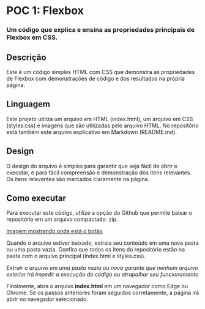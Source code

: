 # POC 1: Flexbox
### Um código que explica e ensina as propriedades principais de Flexbox em CSS.

## Descrição
Este é um código simples HTML com CSS que demonstra as propriedades de Flexbox com demonstrações de código e dos resultados na própria página.

## Linguagem
Este projeto utiliza um arquivo em HTML (index.html), um arquivo em CSS (styles.css) e imagens que são utilizadas pelo arquivo HTML. No repositório está também este arquivo explicativo em Markdown (README.md).

## Design
O design do arquivo é simples para garantir que seja fácil de abrir e executar, e para fácil compreensão e demonstração dos itens relevantes. Os itens relevantes são marcados claramente na página.

## Como executar
Para executar este código, utilize a opção do Github que permite baixar o repositório em um arquivo compactado .zip.

[Imagem mostrando onde está o botão](https://prnt.sc/w8KYZsB4wUDH)

Quando o arquivo estiver baixado, extraia seu conteúdo em uma nova pasta ou uma pasta vazia. Confira que todos os itens do repositório estão na pasta com o arquivo principal (index.html e styles.css).

*Extrair o arquivo em uma pasta vazia ou nova garante que nenhum arquivo exterior irá impedir a execução do código ou atrapalhar seu funcionamento*

Finalmente, abra o arquivo __index.html__ em um navegador como Edge ou Chrome. Se os passos anteriores foram seguidos corretamente, a página irá abrir no navegador selecionado.
